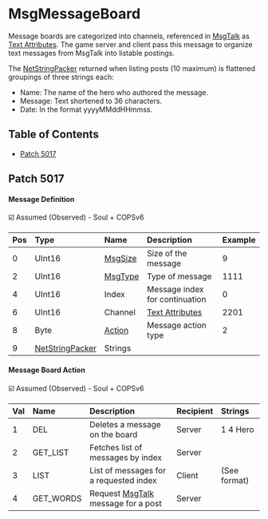 # MsgMessageBoard

Message boards are categorized into channels, referenced in [MsgTalk](msgtalk.md) as [Text Attributes](msgtalk.md#text-attribute). The game server and client pass this message to organize text messages from MsgTalk into listable postings.

The [NetStringPacker](/network/stringpacker.md) returned when listing posts (10 maximum) is flattened groupings of three strings each:

* Name: The name of the hero who authored the message.
* Message: Text shortened to 36 characters.
* Date: In the format yyyyMMddHHmmss.

## Table of Contents

* [Patch 5017](#patch-5017)

## Patch 5017

#### Message Definition

☑️ Assumed (Observed) - Soul + COPSv6

| Pos | Type | Name | Description | Example |
|:-------|:--------|:--------|:--------|:--------|
| 0  | UInt16 | [MsgSize](index.md#message-header) | Size of the message | 9 |
| 2  | UInt16 | [MsgType](index.md#message-header) | Type of message | 1111 |
| 4  | UInt16 | Index | Message index for continuation | 0 |
| 6  | UInt16 | Channel | [Text Attributes](msgtalk.md#text-attribute) | 2201 |
| 8  | Byte | [Action](#message-board-action) | Message action type | 2 |
| 9 | [NetStringPacker](/network/stringpacker.md) | Strings | | |

#### Message Board Action

☑️ Assumed (Observed) - Soul + COPSv6

| Val | Name | Description | Recipient | Strings |
|:------|:--------|:--------|:--------|:--------|
| 1 | DEL | Deletes a message on the board | Server | 1 4 Hero |
| 2 | GET_LIST | Fetches list of messages by index | Server | |
| 3 | LIST | List of messages for a requested index | Client | (See format) |
| 4 | GET_WORDS | Request [MsgTalk](msgtalk.md) message for a post | Server | |
